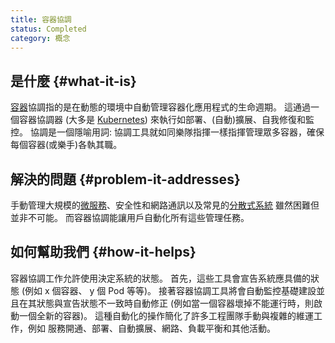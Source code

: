 ```yaml
---
title: 容器協調
status: Completed
category: 概念
---
```


## 是什麼 {#what-it-is}

[容器](/zh-tw/container/)協調指的是在動態的環境中自動管理容器化應用程式的生命週期。
這通過一個容器協調器 (大多是 [Kubernetes](/zh-tw/kubernetes)) 來執行如部署、(自動)擴展、自我修復和監控。
協調是一個隱喻用詞:
協調工具就如同樂隊指揮一樣指揮管理眾多容器，確保每個容器(或樂手)各執其職。

## 解決的問題 {#problem-it-addresses}

手動管理大規模的[微服務](/zh-tw/microservices)、安全性和網路通訊以及常見的[分散式系統](/zh-tw/distributed-systems)
雖然困難但並非不可能。
而容器協調能讓用戶自動化所有這些管理任務。

## 如何幫助我們 {#how-it-helps}

容器協調工作允許使用決定系統的狀態。
首先，這些工具會宣告系統應具備的狀態 (例如 x 個容器、 y 個 Pod 等等)。
接著容器協調工具將會自動監控基礎建設並且在其狀態與宣告狀態不一致時自動修正 (例如當一個容器壞掉不能運行時，則啟動一個全新的容器)。
這種自動化的操作簡化了許多工程團隊手動與複雜的維運工作，例如 服務開通、部署、自動擴展、網路、負載平衡和其他活動。
